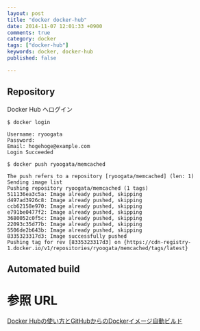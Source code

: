 ```yaml
---
layout: post
title: "docker docker-hub"
date: 2014-11-07 12:01:33 +0900
comments: true
category: docker
tags: ["docker-hub"]
keywords: docker, docker-hub
published: false

---
```


Repository
----

Docker Hub へログイン

```
$ docker login

Username: ryoogata
Password: 
Email: hogehoge@example.com
Login Succeeded
```

```
$ docker push ryoogata/memcached

The push refers to a repository [ryoogata/memcached] (len: 1)
Sending image list
Pushing repository ryoogata/memcached (1 tags)
511136ea3c5a: Image already pushed, skipping 
d497ad3926c8: Image already pushed, skipping 
ccb62158e970: Image already pushed, skipping 
e791be0477f2: Image already pushed, skipping 
3680052c0f5c: Image already pushed, skipping 
22093c35d77b: Image already pushed, skipping 
5506de2b643b: Image already pushed, skipping 
8335323317d3: Image successfully pushed 
Pushing tag for rev [8335323317d3] on {https://cdn-registry-1.docker.io/v1/repositories/ryoogata/memcached/tags/latest}
```


Automated build
----


参照 URL
====

[Docker Hubの使い方とGitHubからのDockerイメージ自動ビルド ](http://www.atmarkit.co.jp/ait/articles/1408/26/news038_2.html)